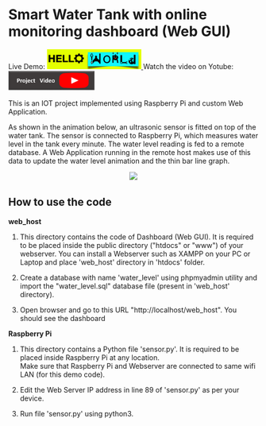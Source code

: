 # Smart Water Tank with online monitoring dashboard (Web GUI)
<p align="left">
Live Demo: <a href='https://helloworld.co.in/water-tank' target='_blank'>
   <img src='https://github.com/jiteshsaini/files/blob/main/img/logo3.gif' height='40px'>
</a> Watch the video on Yotube: 
<a href='https://youtu.be/7uLuwq3Zd_M' target='_blank'>
   <img src='https://github.com/jiteshsaini/files/blob/main/img/btn_youtube.png' height='40px'>
</a>
</p>

This is an IOT project implemented using Raspberry Pi and custom Web Application. 

As shown in the animation below, an ultrasonic sensor is fitted on top of the water tank. The sensor is connected to Raspberry Pi, which measures water level in the tank every minute. The water level reading is fed to a remote database. A Web Application running in the remote host makes use of this data to update the water level animation and the thin bar line graph.

<p align="center">
   <img src="https://helloworld.co.in/custom_php/img/watertank_overview.gif">
</p>

## How to use the code

**web_host**
1. This directory contains the code of Dashboard (Web GUI). It is required to be placed inside the public directory ("htdocs" or "www") of your webserver.
You can install a Webserver such as XAMPP on your PC or Laptop and place 'web_host' directory in 'htdocs' folder.<br>

2. Create a database with name 'water_level' using phpmyadmin utility and import the "water_level.sql" database file (present in 'web_host' directory). <br>

3. Open browser and go to this URL "http://localhost/web_host". You should see the dashboard<br>

**Raspberry Pi**

1. This directory contains a Python file 'sensor.py'. It is required to be placed inside Raspberry Pi at any location.<br> Make sure that Raspberry Pi and Webserver are connected to same wifi LAN (for this demo code).<br>

2. Edit the Web Server IP address in line 89 of 'sensor.py' as per your device.<br>

3. Run file 'sensor.py' using python3.<br>


